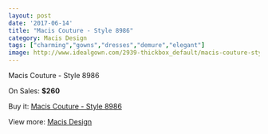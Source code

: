 ```yaml
---
layout: post
date: '2017-06-14'
title: "Macis Couture - Style 8986"
category: Macis Design
tags: ["charming","gowns","dresses","demure","elegant"]
image: http://www.idealgown.com/2939-thickbox_default/macis-couture-style-8986.jpg
---
```

Macis Couture - Style 8986

On Sales: **$260**
<a href="https://www.idealgown.com/en/macis-design/1401-macis-couture-style-8986.html"><amp-img layout="responsive" width="600" height="600" src="//www.idealgown.com/2939-thickbox_default/macis-couture-style-8986.jpg" alt="Macis Couture - Style 8986 0" /></a>

Buy it: [Macis Couture - Style 8986](https://www.idealgown.com/en/macis-design/1401-macis-couture-style-8986.html "Macis Couture - Style 8986")

View more: [Macis Design](https://www.idealgown.com/en/18-macis-design "Macis Design")